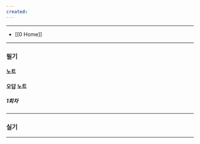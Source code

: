 ```yaml
---
created:
---
```


---
- [[0 Home]]
---
### 필기

#### 노트


#### 오답 노트 

##### 1회차





---
### 실기




---